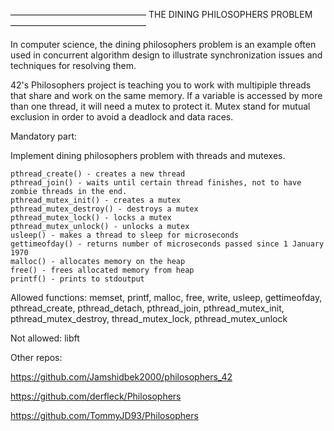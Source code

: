 –––––––––––––––––––––––––––––––
THE DINING PHILOSOPHERS PROBLEM
–––––––––––––––––––––––––––––––


In computer science, the dining philosophers problem is an example often used in concurrent algorithm design to illustrate synchronization issues and techniques for resolving them.

42's Philosophers project is teaching you to work with multipiple threads that share and work on the same memory. If a variable is accessed by more than one thread, it will need a mutex to protect it. Mutex stand for mutual exclusion in order to avoid a deadlock and data races.


Mandatory part:

Implement dining philosophers problem with threads and mutexes.

    pthread_create() - creates a new thread
    pthread_join() - waits until certain thread finishes, not to have zombie threads in the end.
    pthread_mutex_init() - creates a mutex
    pthread_mutex_destroy() - destroys a mutex
    pthread_mutex_lock() - locks a mutex
    pthread_mutex_unlock() - unlocks a mutex
    usleep() - makes a thread to sleep for microseconds
    gettimeofday() - returns number of microseconds passed since 1 January 1970
    malloc() - allocates memory on the heap
    free() - frees allocated memory from heap
    printf() - prints to stdoutput

Allowed functions: memset, printf, malloc, free, write, usleep, gettimeofday, pthread_create, pthread_detach, pthread_join, pthread_mutex_init, pthread_mutex_destroy, thread_mutex_lock, pthread_mutex_unlock

Not allowed: libft


Other repos:

https://github.com/Jamshidbek2000/philosophers_42

https://github.com/derfleck/Philosophers

https://github.com/TommyJD93/Philosophers


